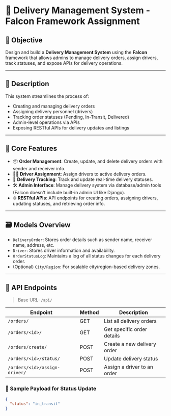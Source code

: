 # 🚚 Delivery Management System - Falcon Framework Assignment

## 📌 Objective

Design and build a **Delivery Management System** using the **Falcon** framework that allows admins to manage delivery orders, assign drivers, track statuses, and expose APIs for delivery operations.

---

## 📄 Description

This system streamlines the process of:

- Creating and managing delivery orders
- Assigning delivery personnel (drivers)
- Tracking order statuses (Pending, In-Transit, Delivered)
- Admin-level operations via APIs
- Exposing RESTful APIs for delivery updates and listings

---

## 🧩 Core Features

- 📦 **Order Management**: Create, update, and delete delivery orders with sender and receiver info.
- 👨‍✈️ **Driver Assignment**: Assign drivers to active delivery orders.
- 📍 **Delivery Tracking**: Track and update real-time delivery statuses.
- 🛠️ **Admin Interface**: Manage delivery system via database/admin tools (Falcon doesn't include built-in admin UI like Django).
- 🌐 **RESTful APIs**: API endpoints for creating orders, assigning drivers, updating statuses, and retrieving order info.

---

## 🗃️ Models Overview

- `DeliveryOrder`: Stores order details such as sender name, receiver name, address, etc.
- `Driver`: Stores driver information and availability.
- `OrderStatusLog`: Maintains a log of all status changes for each delivery order.
- (Optional) `City/Region`: For scalable city/region-based delivery zones.

---

## 📡 API Endpoints

> Base URL: `/api/`

| Endpoint                      | Method | Description                        |
|-------------------------------|--------|------------------------------------|
| `/orders/`                    | GET    | List all delivery orders           |
| `/orders/<id>/`               | GET    | Get specific order details         |
| `/orders/create/`             | POST   | Create a new delivery order        |
| `/orders/<id>/status/`        | POST   | Update delivery status             |
| `/orders/<id>/assign-driver/` | POST   | Assign a driver to an order        |

### 🔄 Sample Payload for Status Update

```json
{
  "status": "in_transit"
}
